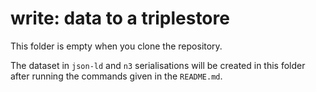 # write: data to a triplestore

This folder is empty when you clone the repository.


The dataset in `json-ld` and `n3` serialisations will be created in this folder after running the commands given in the `README.md`.

